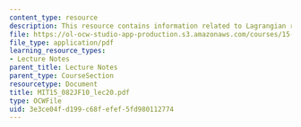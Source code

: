 ```yaml
---
content_type: resource
description: This resource contains information related to Lagrangian relaxation 2.
file: https://ol-ocw-studio-app-production.s3.amazonaws.com/courses/15-082j-network-optimization-fall-2010/3e3ce04fd199c68fefef5fd980112774_MIT15_082JF10_lec20.pdf
file_type: application/pdf
learning_resource_types:
- Lecture Notes
parent_title: Lecture Notes
parent_type: CourseSection
resourcetype: Document
title: MIT15_082JF10_lec20.pdf
type: OCWFile
uid: 3e3ce04f-d199-c68f-efef-5fd980112774
---
```

